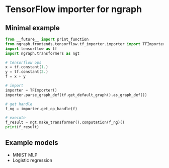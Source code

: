 # TensorFlow importer for ngraph

## Minimal example

```python
from __future__ import print_function
from ngraph.frontends.tensorflow.tf_importer.importer import TFImporter
import tensorflow as tf
import ngraph.transformers as ngt

# tensorflow ops
x = tf.constant(1.)
y = tf.constant(2.)
f = x + y

# import
importer = TFImporter()
importer.parse_graph_def(tf.get_default_graph().as_graph_def())

# get handle
f_ng = importer.get_op_handle(f)

# execute
f_result = ngt.make_transformer().computation(f_ng)()
print(f_result)
```

## Example models

- MNIST MLP
- Logistic regression
